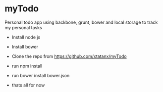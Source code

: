 myTodo
======

Personal todo app using backbone, grunt, bower and local storage to track my personal tasks

- Install node js

- Install bower

- Clone the repo from https://github.com/xtatanx/myTodo

- run npm install

- run bower install bower.json

- thats all for now